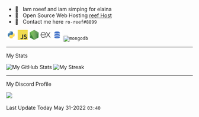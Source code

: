 - 💚 &nbsp; Iam roeef and iam simping for elaina
- 👻 &nbsp; Open Source Web Hosting [reef Host](https://uptime.roreef.cf)
- 📧 &nbsp; Contact me here `ro-reef#8899`





<code><img height="27" src="https://raw.githubusercontent.com/github/explore/80688e429a7d4ef2fca1e82350fe8e3517d3494d/topics/python/python.png" alt="python"></code>
<code><img height="27" src="https://raw.githubusercontent.com/github/explore/80688e429a7d4ef2fca1e82350fe8e3517d3494d/topics/javascript/javascript.png" alt="javascript"></code>
<code><img height="27" src="https://raw.githubusercontent.com/github/explore/80688e429a7d4ef2fca1e82350fe8e3517d3494d/topics/nodejs/nodejs.png" alt="nodejs"></code>
<code><img height="27" src="https://raw.githubusercontent.com/devicons/devicon/master/icons/express/express-original.svg" alt="expressjs"></code>
<code><img height="27" src="https://raw.githubusercontent.com/github/explore/80688e429a7d4ef2fca1e82350fe8e3517d3494d/topics/sql/sql.png" alt="sql"></code>
<code><img height="27" src="https://encrypted-tbn0.gstatic.com/images?q=tbn%3AANd9GcSTTzPAw-55ssm1Im594xYZ9eRQu2JylrkYLg&usqp=CAU" alt="mongodb"></code>
</code>
  
___
 My Stats
 
<img src="https://github-readme-stats.vercel.app/api?username=reef1447&show_icons=true&theme=radical&line_height=27&v=5" alt="My GitHub Stats" />

<img src="https://github-readme-streak-stats.herokuapp.com/?user=reef1447&theme=tokyonight" alt="My Streak" />

___
My Discord Profile

<a href="https://discordapp.com/users/317680706857861121/">
  <img src="https://discord.c99.nl/widget/theme-4/317680706857861121.png" />
</a>

Last Update Today May 31-2022 ``03:40``
